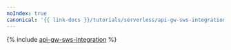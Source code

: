 ```yaml
---
noIndex: true
canonical: '{{ link-docs }}/tutorials/serverless/api-gw-sws-integration'
---
```


{% include [api-gw-sws-integration](../../../_tutorials/serverless/api-gw-sws-integration.md) %}
